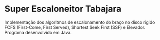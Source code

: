 # Super Escaloneitor Tabajara
Implementação dos algoritmos de escalonamento do braço no disco rígido FCFS (First-Come, First Served), Shortest Seek First (SSF) e Elevador.
Programa desenvolvido em Java.
